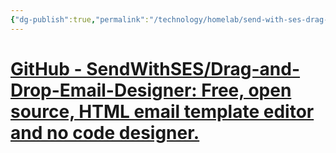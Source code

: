 ```yaml
---
{"dg-publish":true,"permalink":"/technology/homelab/send-with-ses-drag-and-drop-email-designer/","tags":["homelab","FOSS"],"noteIcon":"","created":"2024-12-20 11:02:48 am","updated":"2024-12-20 11:02:52 am"}
---
```



# [GitHub - SendWithSES/Drag-and-Drop-Email-Designer: Free, open source, HTML email template editor and no code designer.](https://github.com/SendWithSES/Drag-and-Drop-Email-Designer)



